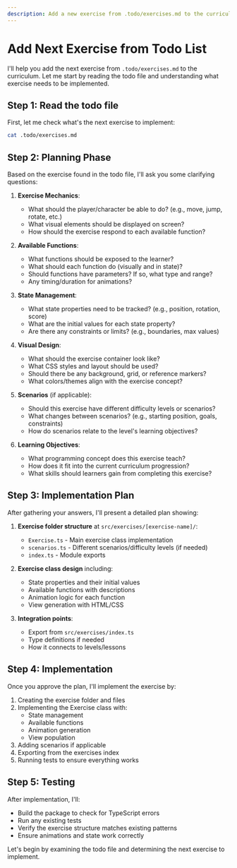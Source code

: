 ```yaml
---
description: Add a new exercise from .todo/exercises.md to the curriculum
---
```


# Add Next Exercise from Todo List

I'll help you add the next exercise from `.todo/exercises.md` to the curriculum. Let me start by reading the todo file and understanding what exercise needs to be implemented.

## Step 1: Read the todo file

First, let me check what's the next exercise to implement:

```bash
cat .todo/exercises.md
```

## Step 2: Planning Phase

Based on the exercise found in the todo file, I'll ask you some clarifying questions:

1. **Exercise Mechanics**:
   - What should the player/character be able to do? (e.g., move, jump, rotate, etc.)
   - What visual elements should be displayed on screen?
   - How should the exercise respond to each available function?

2. **Available Functions**:
   - What functions should be exposed to the learner?
   - What should each function do (visually and in state)?
   - Should functions have parameters? If so, what type and range?
   - Any timing/duration for animations?

3. **State Management**:
   - What state properties need to be tracked? (e.g., position, rotation, score)
   - What are the initial values for each state property?
   - Are there any constraints or limits? (e.g., boundaries, max values)

4. **Visual Design**:
   - What should the exercise container look like?
   - What CSS styles and layout should be used?
   - Should there be any background, grid, or reference markers?
   - What colors/themes align with the exercise concept?

5. **Scenarios** (if applicable):
   - Should this exercise have different difficulty levels or scenarios?
   - What changes between scenarios? (e.g., starting position, goals, constraints)
   - How do scenarios relate to the level's learning objectives?

6. **Learning Objectives**:
   - What programming concept does this exercise teach?
   - How does it fit into the current curriculum progression?
   - What skills should learners gain from completing this exercise?

## Step 3: Implementation Plan

After gathering your answers, I'll present a detailed plan showing:

1. **Exercise folder structure** at `src/exercises/[exercise-name]/`:
   - `Exercise.ts` - Main exercise class implementation
   - `scenarios.ts` - Different scenarios/difficulty levels (if needed)
   - `index.ts` - Module exports

2. **Exercise class design** including:
   - State properties and their initial values
   - Available functions with descriptions
   - Animation logic for each function
   - View generation with HTML/CSS

3. **Integration points**:
   - Export from `src/exercises/index.ts`
   - Type definitions if needed
   - How it connects to levels/lessons

## Step 4: Implementation

Once you approve the plan, I'll implement the exercise by:

1. Creating the exercise folder and files
2. Implementing the Exercise class with:
   - State management
   - Available functions
   - Animation generation
   - View population
3. Adding scenarios if applicable
4. Exporting from the exercises index
5. Running tests to ensure everything works

## Step 5: Testing

After implementation, I'll:

- Build the package to check for TypeScript errors
- Run any existing tests
- Verify the exercise structure matches existing patterns
- Ensure animations and state work correctly

Let's begin by examining the todo file and determining the next exercise to implement.
